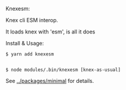 Knexesm:

Knex cli ESM interop.

It loads knex with 'esm', is all it does

Install & Usage:

    $ yarn add knexesm
    
    
    $ node modules/.bin/knexesm [knex-as-usual]


See [../packages/minimal](../minimal) for details.